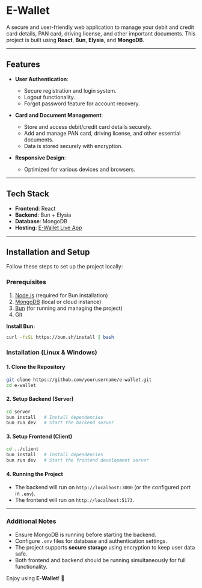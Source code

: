 # E-Wallet

A secure and user-friendly web application to manage your debit and credit card details, PAN card, driving license, and other important documents. This project is built using **React**, **Bun**, **Elysia**, and **MongoDB**.

---

## Features

- **User Authentication**:
  - Secure registration and login system.
  - Logout functionality.
  - Forgot password feature for account recovery.

- **Card and Document Management**:
  - Store and access debit/credit card details securely.
  - Add and manage PAN card, driving license, and other essential documents.
  - Data is stored securely with encryption.

- **Responsive Design**:
  - Optimized for various devices and browsers.

---

## Tech Stack

- **Frontend**: React
- **Backend**: Bun + Elysia
- **Database**: MongoDB
- **Hosting**: [E-Wallet Live App](https://e-wallet-1-client.onrender.com/)

---

## Installation and Setup

Follow these steps to set up the project locally:

### Prerequisites

1. [Node.js](https://nodejs.org/) (required for Bun installation)
2. [MongoDB](https://www.mongodb.com/) (local or cloud instance)
3. [Bun](https://bun.sh/) (for running and managing the project)
4. Git

**Install Bun:**
```bash
curl -fsSL https://bun.sh/install | bash
```

### Installation (Linux & Windows)

#### 1. Clone the Repository
```bash
git clone https://github.com/yourusername/e-wallet.git
cd e-wallet
```

#### 2. Setup Backend (Server)
```bash
cd server
bun install   # Install dependencies
bun run dev   # Start the backend server
```

#### 3. Setup Frontend (Client)
```bash
cd ../client
bun install   # Install dependencies
bun run dev   # Start the frontend development server
```

#### 4. Running the Project
- The backend will run on `http://localhost:3000` (or the configured port in `.env`).
- The frontend will run on `http://localhost:5173`.

---

### Additional Notes
- Ensure MongoDB is running before starting the backend.
- Configure `.env` files for database and authentication settings.
- The project supports **secure storage** using encryption to keep user data safe.
- Both frontend and backend should be running simultaneously for full functionality.

Enjoy using **E-Wallet**! 🚀

